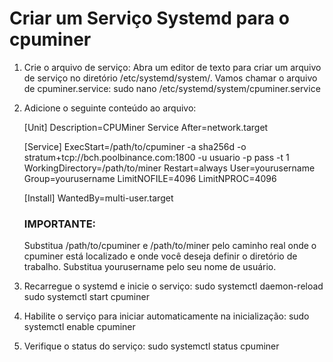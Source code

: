 # Criar um Serviço Systemd para o cpuminer

1.  Crie o arquivo de serviço:
    Abra um editor de texto para criar um arquivo de serviço no diretório /etc/systemd/system/. Vamos chamar o arquivo de cpuminer.service:
        sudo nano /etc/systemd/system/cpuminer.service

2.	Adicione o seguinte conteúdo ao arquivo:

    [Unit]
    Description=CPUMiner Service
    After=network.target

    [Service]
    ExecStart=/path/to/cpuminer -a sha256d -o stratum+tcp://bch.poolbinance.com:1800 -u usuario -p pass -t 1
    WorkingDirectory=/path/to/miner
    Restart=always
    User=yourusername
    Group=yourusername
    LimitNOFILE=4096
    LimitNPROC=4096

    [Install]
    WantedBy=multi-user.target

    ### IMPORTANTE: 
     Substitua /path/to/cpuminer e /path/to/miner pelo caminho real onde o cpuminer está localizado e onde você deseja definir o diretório de trabalho. Substitua yourusername pelo seu nome de usuário.


3.	Recarregue o systemd e inicie o serviço:
        sudo systemctl daemon-reload
        sudo systemctl start cpuminer


4.	Habilite o serviço para iniciar automaticamente na inicialização:
        sudo systemctl enable cpuminer


5.	Verifique o status do serviço:
        sudo systemctl status cpuminer